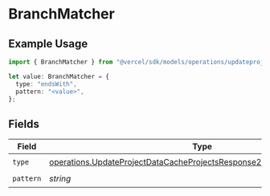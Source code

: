 # BranchMatcher

## Example Usage

```typescript
import { BranchMatcher } from "@vercel/sdk/models/operations/updateprojectdatacache.js";

let value: BranchMatcher = {
  type: "endsWith",
  pattern: "<value>",
};
```

## Fields

| Field                                                                                                                                                              | Type                                                                                                                                                               | Required                                                                                                                                                           | Description                                                                                                                                                        |
| ------------------------------------------------------------------------------------------------------------------------------------------------------------------ | ------------------------------------------------------------------------------------------------------------------------------------------------------------------ | ------------------------------------------------------------------------------------------------------------------------------------------------------------------ | ------------------------------------------------------------------------------------------------------------------------------------------------------------------ |
| `type`                                                                                                                                                             | [operations.UpdateProjectDataCacheProjectsResponse200ApplicationJSONType](../../models/operations/updateprojectdatacacheprojectsresponse200applicationjsontype.md) | :heavy_check_mark:                                                                                                                                                 | N/A                                                                                                                                                                |
| `pattern`                                                                                                                                                          | *string*                                                                                                                                                           | :heavy_check_mark:                                                                                                                                                 | N/A                                                                                                                                                                |